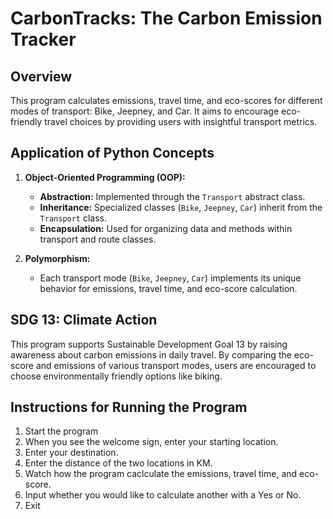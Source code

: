 # CarbonTracks: The Carbon Emission Tracker

## Overview
This program calculates emissions, travel time, and eco-scores for different modes of transport: Bike, Jeepney, and Car. 
It aims to encourage eco-friendly travel choices by providing users with insightful transport metrics.

## Application of Python Concepts
1. **Object-Oriented Programming (OOP):**
   - **Abstraction:** Implemented through the `Transport` abstract class.
   - **Inheritance:** Specialized classes (`Bike`, `Jeepney`, `Car`) inherit from the `Transport` class.
   - **Encapsulation:** Used for organizing data and methods within transport and route classes.

2. **Polymorphism:**
   - Each transport mode (`Bike`, `Jeepney`, `Car`) implements its unique behavior for emissions, travel time, and eco-score calculation.

## SDG 13: Climate Action
This program supports Sustainable Development Goal 13 by raising awareness about carbon emissions in daily travel. 
By comparing the eco-score and emissions of various transport modes, users are encouraged to choose environmentally friendly options like biking.

## Instructions for Running the Program
1. Start the program 
2. When you see the welcome sign, enter your starting location.
4. Enter your destination.
5. Enter the distance of the two locations in KM.
6. Watch how the program caclculate the emissions, travel time, and eco-score.
7. Input whether you would like to calculate another with a Yes or No.
8. Exit
